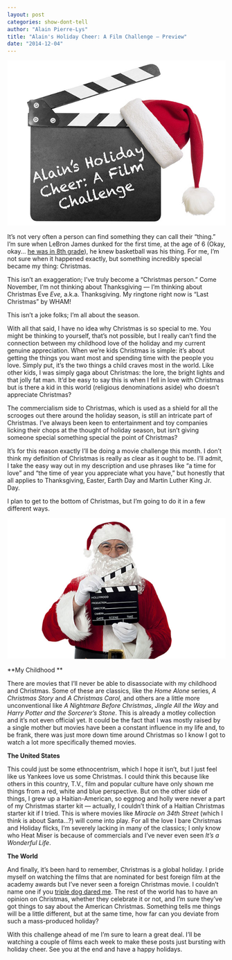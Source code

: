 ```yaml
---
layout: post
categories: show-dont-tell
author: "Alain Pierre-Lys"
title: "Alain's Holiday Cheer: A Film Challenge — Preview"
date: "2014-12-04"
---
```


[![Clapper board with Santa's hat on it isolated on white](images/AlainsHolidayCheer.jpg)](http://www.thehighscreen.com/wp-content/uploads/2014/12/AlainsHolidayCheer.jpg)

It’s not very often a person can find something they can call their “thing.” I’m sure when LeBron James dunked for the first time, at the age of 6 (Okay, okay... [he was in 8th grade](http://espn.go.com/blog/truehoop/miamiheat/post/_/id/5266/the-first-time-lebron-dunked-a-basketball)), he knew basketball was his thing. For me, I’m not sure when it happened exactly, but something incredibly special became my thing: Christmas.

This isn’t an exaggeration; I’ve truly become a “Christmas person.” Come November, I’m not thinking about Thanksgiving — I’m thinking about Christmas Eve _Eve,_ a.k.a. Thanksgiving. My ringtone right now is “Last Christmas” by WHAM!

This isn’t a joke folks; I’m all about the season.

With all that said, I have no idea why Christmas is so special to me. You might be thinking to yourself, that’s not possible, but I really can’t find the connection between my childhood love of the holiday and my current genuine appreciation. When we’re kids Christmas is simple: it’s about getting the things you want most and spending time with the people you love. Simply put, it’s the two things a child craves most in the world. Like other kids, I was simply gaga about Christmas: the lore, the bright lights and that jolly fat man. It’d be easy to say this is when I fell in love with Christmas but is there a kid in this world (religious denominations aside) who doesn’t appreciate Christmas?

The commercialism side to Christmas, which is used as a shield for all the scrooges out there around the holiday season, is still an intricate part of Christmas. I’ve always been keen to entertainment and toy companies licking their chops at the thought of holiday season, but isn’t giving someone special something special the point of Christmas?

It’s for this reason exactly I’ll be doing a movie challenge this month. I don’t think my definition of Christmas is really as clear as it ought to be. I’ll admit, I take the easy way out in my description and use phrases like “a time for love” and “the time of year you appreciate what you have,” but honestly that all applies to Thanksgiving, Easter, Earth Day and Martin Luther King Jr. Day.

I plan to get to the bottom of Christmas, but I’m going to do it in a few different ways.

[![Cheerful Aged Santa Posing With A Clapperboard](images/Cheerful-Aged-Santa-Posing.jpg)](http://www.thehighscreen.com/wp-content/uploads/2014/12/Cheerful-Aged-Santa-Posing.jpg)

**My Childhood **

There are movies that I’ll never be able to disassociate with my childhood and Christmas. Some of these are classics, like the _Home Alone_ series, _A Christmas Story_ and _A Christmas Carol,_ and others are a little more unconventional like _A Nightmare Before Christmas_, _Jingle All the Way_ and _Harry Potter and the Sorcerer’s Stone_. This is already a motley collection and it’s not even official yet. It could be the fact that I was mostly raised by a single mother but movies have been a constant influence in my life and, to be frank, there was just more down time around Christmas so I know I got to watch a lot more specifically themed movies.

**The United States**

This could just be some ethnocentrism, which I hope it isn’t, but I just feel like us Yankees love us some Christmas. I could think this because like others in this country, T.V., film and popular culture have only shown me things from a red, white and blue perspective. But on the other side of things, I grew up a Haitian-American, so eggnog and holly were never a part of my Christmas starter kit — actually, I couldn’t think of a Haitian Christmas starter kit if I tried. This is where movies like _Miracle on 34th Street_ (which I think is about Santa…?) will come into play. For all the love I bare Christmas and Holiday flicks, I’m severely lacking in many of the classics; I only know who Heat Miser is because of commercials and I’ve never even seen _It’s a Wonderful Life_.

**The World**

And finally, it’s been hard to remember, Christmas is a global holiday. I pride myself on watching the films that are nominated for best foreign film at the academy awards but I’ve never seen a foreign Christmas movie. I couldn’t name one if you [triple dog dared me](https://www.youtube.com/watch?v=ZLZj3zOUZNs). The rest of the world has to have an opinion on Christmas, whether they celebrate it or not, and I’m sure they’ve got things to say about the American Christmas. Something tells me things will be a little different, but at the same time, how far can you deviate from such a mass-produced holiday?

With this challenge ahead of me I’m sure to learn a great deal. I’ll be watching a couple of films each week to make these posts just bursting with holiday cheer. See you at the end and have a happy holidays.

 